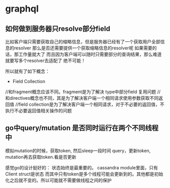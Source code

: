 
# graphql


## 如何做到服务器只resolve部分field

比如客户端只需要获取自己的缩略信息，但是服务器已经有了一个获取用户全部信息的resolver
那么是否还需要提供一个获取缩略信息的resolver呢
如果需要的话，那工作量就大了
而且因为客户端可以随时只需要部分的查询结果，那么难道就要写多个resolver去适配了
绝不可能！

所以就有了如下概念： 

* Field Collection

//和fragment概念应该不同。fragment是为了解决 type中部分field 复用问题
//和directives概念也不同，其是为了解决客户端一个相同请求使用参数获取不同返回值
//field collection是为了解决客户端一个相同请求，对于不必要的返回值，不执行不必要返回值相关操作的问题

## go中query/mutation 是否同时运行在两个不同线程中

模拟mutation的时候，获取token, 然后sleep一段时间
query，更新token, mutation再去获取token.看是否更新


感觉go的设计挺好的： 状态始终是最重要的。 cassandra module里面，只有Client struct是状态
而其中只有token是多个线程可能会更新到的。其他都是初始化之后就不变的。所以可能就不需要做线程之间的保护
